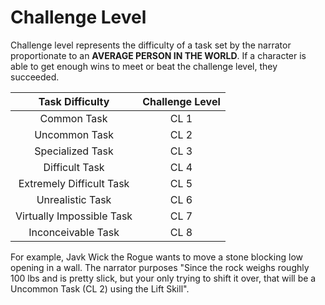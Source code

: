 # Challenge Level

Challenge level represents the difficulty of a task set by the narrator proportionate to an **AVERAGE PERSON IN THE WORLD**. If a character is able to get enough wins to meet or beat the challenge level, they succeeded.

|      Task Difficulty      | Challenge Level |
| :-----------------------: | :-------------: |
|        Common Task        |      CL 1      |
|       Uncommon Task       |      CL 2      |
|     Specialized Task     |      CL 3      |
|      Difficult Task      |      CL 4      |
| Extremely Difficult Task |      CL 5      |
|     Unrealistic Task     |      CL 6      |
| Virtually Impossible Task |      CL 7      |
|    Inconceivable Task    |      CL 8      |

For example, Javk Wick the Rogue wants to move a stone blocking low opening in a wall. The narrator purposes "Since the rock weighs roughly 100 lbs and is pretty slick, but your only trying to shift it over, that will be a Uncommon Task (CL 2) using the Lift Skill".
